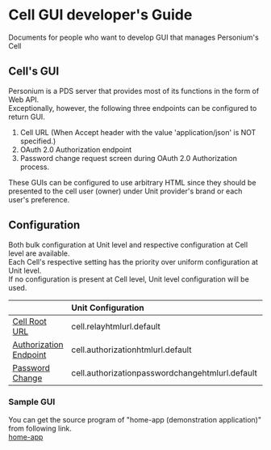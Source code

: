 # Cell GUI developer's Guide

Documents for people who want to develop GUI that manages Personium's Cell


## Cell's GUI
Personium is a PDS server that provides most of its functions in the form of Web API.   
Exceptionally, however, the following three endpoints can be configured to return GUI.  

1. Cell URL (When Accept header with the value 'application/json' is NOT specified.)
1. OAuth 2.0 Authorization endpoint
1. Password change request screen during OAuth 2.0 Authorization process.

These GUIs can be configured to use arbitrary HTML since they should be presented to 
the cell user (owner) under Unit provider's brand or each user's preference.

## Configuration

Both bulk configuration at Unit level and respective configuration at Cell level are available.  
Each Cell's respective setting has the priority over uniform configuration at Unit level.  
If no configuration is present at Cell level, Unit level configuration will be used.  

||Unit Configuration|Cell Configuraion|Note|
|:--|:--|:--|:--|
|[Cell Root URL](../apiref/current/200_Cell_Root.md)|cell.relayhtmlurl.default|p:relayhtmlurl||
|[Authorization Endpoint](../apiref/current/292_OAuth2_Authorization_Endpoint.md)|cell.authorizationhtmlurl.default|p:authorizationhtmlurl||
|[Password Change](../apiref/current/292_OAuth2_Authorization_Endpoint.md)|cell.authorizationpasswordchangehtmlurl.default|p:authorizationpasswordchangehtmlurl||

### Sample GUI
You can get the source program of "home-app (demonstration application)" from following link.  
[home-app](https://github.com/personium/app-cc-home/)



